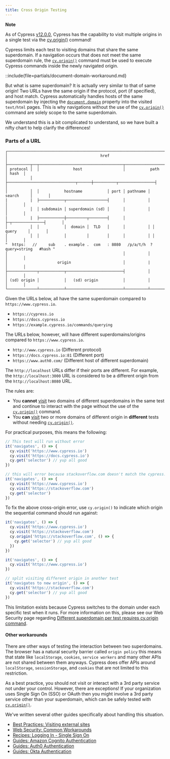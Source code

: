 ```yaml
---
title: Cross Origin Testing
---
```


<Alert type="info">

<strong class="alert-header"> Note </strong>

As of Cypress [v12.0.0](https://on.cypress.io/changelog#12-0-0), Cypress has the
capability to visit multiple origins in a single test via the
[cy.origin()](https://on.cypress.io/origin) command!

</Alert>

Cypress limits each test to visiting domains that share the same superdomain. If
a navigation occurs that does not meet the same superdomain rule, the
[`cy.origin()`](/api/commands/origin) command must be used to execute Cypress
commands inside the newly navigated origin.

::include{file=partials/document-domain-workaround.md}

But what is same superdomain? It is actually very similar to that of same
origin! Two URLs have the same origin if the protocol, port (if specified), and
host match. Cypress automatically handles hosts of the same superdomain by
injecting the
[`document.domain`](https://developer.mozilla.org/en-US/docs/Web/API/Document/domain)
property into the visited `text/html` pages. This is why navigations without the
use of the [`cy.origin()`](/api/commands/origin) command are solely scope to the
same superdomain.

We understand this is a bit complicated to understand, so we have built a nifty
chart to help clarify the differences!

### Parts of a URL

```
┌───────────────────────────────────────────────────────────────────────────────────────┐
│                                         href                                          │
├──────────┬──┬─────────────────────────────────────┬───────────────────────────┬───────┤
│ protocol │  │               host                  │           path            │ hash  │
│          │  ├──────────────────────────────┬──────┼──────────┬────────────────┤       │
│          │  │           hostname           │ port │ pathname │     search     │       │
|          |  ├───────────┬──────────────────┤      │          │                │       │
│          │  │ subdomain │ superdomain (sd) │      │          │                │       │
|          |  ├───────────┼─────────┬────────┤      │          ├─┬──────────────┤       │
│          │  │           │  domain │  TLD   │      │          │ │    query     │       │
│          │  │           │         │        │      │          │ │              │       │
"  https:   //     sub    . example .  com   : 8080   /p/a/t/h  ?  query=string   #hash "
│                                                   │          │                │       │
│                      origin                       │          |                │       │
├─────────────┬───────────┬─────────────────────────┤          │                │       │
│ (sd) origin │           │   (sd) origin           │          │                │       │
└─────────────┴───────────┴─────────────────────────┴──────────┴────────────────┴───────┘
```

Given the URLs below, all have the same superdomain compared to
`https://www.cypress.io`.

- `https://cypress.io`
- `https://docs.cypress.io`
- `https://example.cypress.io/commands/querying`

The URLs below, however, will have different superdomains/origins compared to
`https://www.cypress.io`.

- `http://www.cypress.io` (Different protocol)
- `https://docs.cypress.io:81` (Different port)
- `https://www.auth0.com/` (Different host of different superdomain)

The `http://localhost` URLs differ if their ports are different. For example,
the `http://localhost:3000` URL is considered to be a different origin from the
`http://localhost:8080` URL.

The rules are:

- <Icon name="exclamation-triangle" color="red"></Icon> You **cannot**
  [visit](/api/commands/visit) two domains of different superdomains in the same
  test and continue to interact with the page without the use of the
  [`cy.origin()`](/api/commands/origin) command.
- <Icon name="check-circle" color="green"></Icon> You **can**
  [visit](/api/commands/visit) two or more domains of different origin in
  **different** tests without needing [`cy.origin()`](/api/commands/origin).

For practical purposes, this means the following:

```javascript
// This test will run without error
it('navigates', () => {
  cy.visit('https://www.cypress.io')
  cy.visit('https://docs.cypress.io')
  cy.get('selector') // yup all good
})
```

```javascript
// this will error because stackoverflow.com doesn't match the cypress.io superdomain
it('navigates', () => {
  cy.visit('https://www.cypress.io')
  cy.visit('https://stackoverflow.com')
  cy.get('selector')
})
```

To fix the above cross-origin error, use `cy.origin()` to indicate which origin
the sequential command should run against:

```javascript
it('navigates', () => {
  cy.visit('https://www.cypress.io')
  cy.visit('https://stackoverflow.com')
  cy.origin('https://stackoverflow.com', () => {
    cy.get('selector') // yup all good
  })
})
```

```javascript
it('navigates', () => {
  cy.visit('https://www.cypress.io')
})

// split visiting different origin in another test
it('navigates to new origin', () => {
  cy.visit('https://stackoverflow.com')
  cy.get('selector') // yup all good
})
```

This limitation exists because Cypress switches to the domain under each
specific test when it runs. For more information on this, please see our Web
Security page regarding
[Different superdomain per test requires cy.origin command](/guides/guides/web-security#Different-superdomain-per-test-requires-cy-origin-command).

#### Other workarounds

There are other ways of testing the interaction between two superdomains. The
browser has a natural security barrier called `origin policy` this means that
state like `localStorage`, `cookies`, `service workers` and many other APIs are
not shared between them anyways. Cypress does offer APIs around `localStorage`,
`sessionStorage`, and `cookies` that are not limited to this restriction.

As a best practice, you should not visit or interact with a 3rd party service
not under your control. However, there are exceptions! If your organization uses
Single Sign On (SSO) or OAuth then you might involve a 3rd party service other
than your superdomain, which can be safely tested with
[`cy.origin()`](/api/commands/origin).

We've written several other guides specifically about handling this situation.

- [Best Practices: Visiting external sites](/guides/references/best-practices#Visiting-external-sites)
- [Web Security: Common Workarounds](/guides/guides/web-security#Common-Workarounds)
- [Recipes: Logging In - Single Sign On](/examples/examples/recipes#Logging-In)
- [Guides: Amazon Cognito Authentication](/guides/end-to-end-testing/amazon-cognito-authentication)
- [Guides: Auth0 Authentication](/guides/end-to-end-testing/auth0-authentication)
- [Guides: Okta Authentication](/guides/end-to-end-testing/okta-authentication)
